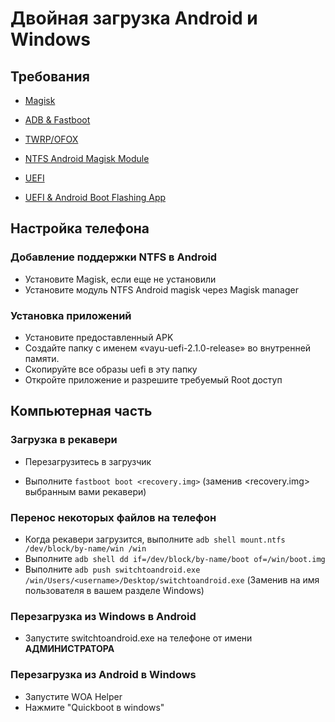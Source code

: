 # Двойная загрузка Android и Windows

## Требования

- [Magisk](https://github.com/topjohnwu/Magisk/releases/latest)

- [ADB & Fastboot](https://developer.android.com/studio/releases/platform-tools)

- [TWRP/OFOX](../../../../releases/Recoveries)

- [NTFS Android Magisk Module](../../../../releases/ntfsdroid)

- [UEFI](https://github.com/degdag/edk2-msm/releases/latest)

- [UEFI & Android Boot Flashing App](../../../../releases/dualboot)

## Настройка телефона

### Добавление поддержки NTFS в Android

- Установите Magisk, если еще не установили
- Установите модуль NTFS Android magisk через Magisk manager

### Установка приложений

- Установите предоставленный APK
- Создайте папку с именем «vayu-uefi-2.1.0-release» во внутренней памяти.
- Скопируйте все образы uefi в эту папку
- Откройте приложение и разрешите требуемый Root доступ

## Компьютерная часть

### Загрузка в рекавери

- Перезагрузитесь в загрузчик

- Выполните ```fastboot boot <recovery.img>``` (заменив <recovery.img> выбранным вами рекавери)

### Перенос некоторых файлов на телефон

- Когда рекавери загрузится, выполните ```adb shell mount.ntfs /dev/block/by-name/win /win```
- Выполните ```adb shell dd if=/dev/block/by-name/boot of=/win/boot.img```
- Выполните ```adb push switchtoandroid.exe /win/Users/<username>/Desktop/switchtoandroid.exe``` (Заменив <username> на имя пользователя в вашем разделе Windows)
  
###  Перезагрузка из Windows в Android
  
  - Запустите switchtoandroid.exe на телефоне от имени **АДМИНИСТРАТОРА**

### Перезагрузка из Android в Windows 
  
  - Запустите WOA Helper
  - Нажмите "Quickboot в windows"